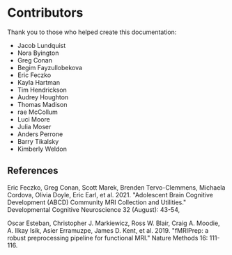 # Contributors 

Thank you to those who helped create this documentation: 

- Jacob Lundquist
- Nora Byington 
- Greg Conan
- Begim Fayzullobekova
- Eric Feczko
- Kayla Hartman
- Tim Hendrickson
- Audrey Houghton
- Thomas Madison
- rae McCollum
- Luci Moore
- Julia Moser 
- Anders Perrone
- Barry Tikalsky
- Kimberly Weldon

## References 

Eric Feczko, Greg Conan, Scott Marek, Brenden Tervo-Clemmens, Michaela Cordova, Olivia Doyle, Eric Earl, et al. 2021. "Adolescent Brain Cognitive Development (ABCD)
Community MRI Collection and Utilities." Developmental Cognitive Neuroscience 32 (August): 43-54,

Oscar Esteban, Christopher J. Markiewicz, Ross W. Blair, Craig A. Moodie, A. Ilkay Isik, Asier Erramuzpe, James D. Kent, et al. 2019. "fMRIPrep: a robust preprocessing pipeline for functional MRI." Nature Methods 16: 111-116.